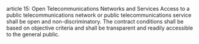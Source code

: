 article 15: Open Telecommunications Networks and Services
Access to a public telecommunications network or public telecommunications service shall be open and non-discriminatory. The contract conditions shall be based on objective criteria and shall be transparent and readily accessible to the general public.
<ul>
</ul>